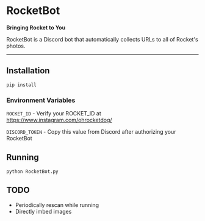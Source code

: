 # RocketBot

**Bringing Rocket to You**

RocketBot is a Discord bot that automatically collects URLs to all of Rocket's photos.

---

## Installation

```
pip install
```
### Environment Variables

`ROCKET_ID` - Verify your ROCKET_ID at https://www.instagram.com/ohrocketdog/

`DISCORD_TOKEN` - Copy this value from Discord after authorizing your RocketBot


## Running

`python RocketBot.py`

## TODO

* Periodically rescan while running
* Directly imbed images